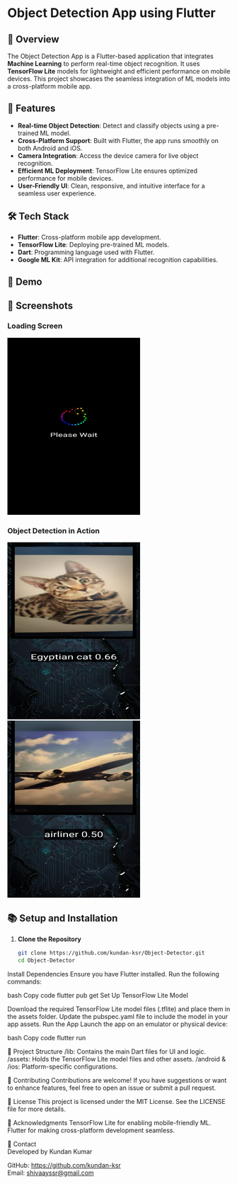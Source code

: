 # Object Detection App using Flutter  

<!-- ![Object Detection App](https://via.placeholder.com/800x400.png?text=Object+Detection+App+Banner) -->

## 🚀 Overview  
The Object Detection App is a Flutter-based application that integrates **Machine Learning** to perform real-time object recognition. It uses **TensorFlow Lite** models for lightweight and efficient performance on mobile devices. This project showcases the seamless integration of ML models into a cross-platform mobile app.

## 🌟 Features  
- **Real-time Object Detection**: Detect and classify objects using a pre-trained ML model.  
- **Cross-Platform Support**: Built with Flutter, the app runs smoothly on both Android and iOS.  
- **Camera Integration**: Access the device camera for live object recognition.  
- **Efficient ML Deployment**: TensorFlow Lite ensures optimized performance for mobile devices.  
- **User-Friendly UI**: Clean, responsive, and intuitive interface for a seamless user experience.  

## 🛠️ Tech Stack  
- **Flutter**: Cross-platform mobile app development.  
- **TensorFlow Lite**: Deploying pre-trained ML models.  
- **Dart**: Programming language used with Flutter.  
- **Google ML Kit**: API integration for additional recognition capabilities.  

## 🔗 Demo  


## 📸 Screenshots  

### Loading Screen 
<img src="https://github.com/kundan-ksr/Object-Detector/raw/master/assets/App%20images/mainscreen.jpg" alt="Home Screen" width="300" height="400">  

### Object Detection in Action  
<div>
<img src="https://github.com/kundan-ksr/Object-Detector/raw/master/assets/App%20images/rec1.jpg" alt="Object Detection Example 1" width="300" height="400" style="margin-right: 40px;">
<img src="https://github.com/kundan-ksr/Object-Detector/raw/master/assets/App%20images/rec2.jpg" alt="Object Detection Example 2" width="300" height="400">  
</div>

## 📚 Setup and Installation  

1. **Clone the Repository**  
   ```bash
   git clone https://github.com/kundan-ksr/Object-Detector.git
   cd Object-Detector
Install Dependencies
Ensure you have Flutter installed. Run the following commands:

bash
Copy code
flutter pub get
Set Up TensorFlow Lite Model

Download the required TensorFlow Lite model files (.tflite) and place them in the assets folder.
Update the pubspec.yaml file to include the model in your app assets.
Run the App
Launch the app on an emulator or physical device:

bash
Copy code
flutter run

📁 Project Structure
/lib: Contains the main Dart files for UI and logic.
/assets: Holds the TensorFlow Lite model files and other assets.
/android & /ios: Platform-specific configurations.

🤝 Contributing
Contributions are welcome! If you have suggestions or want to enhance features, feel free to open an issue or submit a pull request.

🔐 License
This project is licensed under the MIT License. See the LICENSE file for more details.

🙌 Acknowledgments
TensorFlow Lite for enabling mobile-friendly ML.
Flutter for making cross-platform development seamless.


📧 Contact
<br>
Developed by Kundan Kumar

GitHub: https://github.com/kundan-ksr
<br>
Email: shivaayssr@gmail.com
